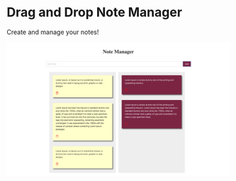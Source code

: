 # Drag and Drop Note Manager

Create and manage your notes!

![Screenshot](/screenshot.png?raw=true "Note Manager")
